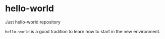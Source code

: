 # hello-world
Just hello-world repository

`hello-world` is a good tradition to learn how to start in the new environment.

